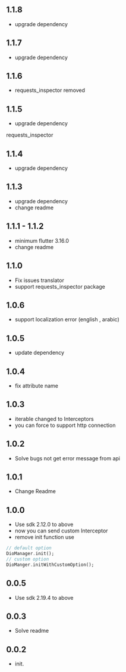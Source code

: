 ## 1.1.8

- upgrade dependency

## 1.1.7

- upgrade dependency

## 1.1.6

- requests_inspector removed

## 1.1.5

- upgrade dependency

requests_inspector

## 1.1.4

- upgrade dependency

## 1.1.3

- upgrade dependency
- change readme

## 1.1.1 - 1.1.2

- minimum flutter 3.16.0
- change readme

## 1.1.0

- Fix issues translator
- support requests_inspector package

## 1.0.6

- support localization error (english , arabic)

## 1.0.5

- update dependency

## 1.0.4

- fix attribute name

## 1.0.3

- iterable changed to Interceptors
- you can force to support http connection

## 1.0.2

- Solve bugs not get error message from api

## 1.0.1

- Change Readme

## 1.0.0

- Use sdk 2.12.0 to above
- now you can send custom Interceptor
- remove init function use

```dart
// default option
DioManager.init();
// custom option
DioManger.initWithCustomOption();
```

## 0.0.5

- Use sdk 2.19.4 to above

## 0.0.3

- Solve readme

## 0.0.2

- init.
